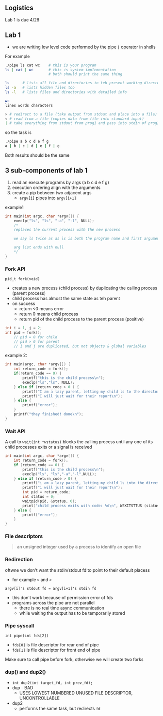 ## Logistics
Lab 1 is due 4/28

## Lab 1
- we are writing low level code performed by the pipe `|` operator in shells

For example
```bash
./pipe ls cat wc    # this is your program
ls | cat | wc       # this is system implementation
                    # both should print the same thing
```

```bash
ls      # lists all file and directories in teh present working directory
ls -a   # lists hidden files too
ls -l   # lists files and directories with detailed info 
```

```bash
wc
lines words characters
```
```bash
> # redirect to a file (take output from stdout and place into a file)
< # read from a file (copies data from file into standard input)
| # take everything from stdout from prog1 and pass into stdin of prog2
```

so the task is 
```bash
./pipe a b c d e f g
a | b | c | d | e | f | g
```
Both results should be the same

## 3 sub-components of lab 1
1. read an execute programs by args (a b c d e f g)
2. execution ordering align with the arguments
3. create a pip between two adjacent args
    - `argv[i]` pipes into `argv[i+1]`


example1
```c
int main(int argc, char *argv[]) {
    execlp("ls", "ls", "-a", "-l", NULL);
    /*
    replaces the current process with the new process

    we say ls twice as as ls is both the program name and first argument

    arg list ends with null
    */
}
```

### Fork API
`pid_t fork(void)`
- creates a new process (child process) by duplicating the calling process (parent process)
- child process has almost the same state as teh parent 
- on success
    - return <0 means error
    - return 0 means child process
    - return pid of the child process to the parent process (positive)

```c
int i = 1, j = 2;
int pid = fork();
    // pid = 0 for child
    // pid > 0 for parent
    // i and j are duplicated, but not objects & global variables
```

example 2:
```c
int main(argc, char *argv[]) {
    int return_code = fork();
    if(return_code == 0) {
        printf("this is the child process\n");
        execlp("ls","ls", NULL);
    } else if (return_code > 0 ) {
        printf("I am a lazy parent, letting my child ls to the directory\n");
        printf("I will just wait for their report\n");
    } else {
        printf("error");
    }
    printf("they finished! done\n");
}
```

### Wait API
A call to `wait(int *wstatus)` blocks the calling process until any one of its child processes exits or a signal is received

```c
int main(int argc, char *argv[]) {
    int return_code = fork();
    if (return_code == 0) {
        printf("this is the child process\n");
        execlp("ls", "ls","-a","-l",NULL);
    } else if (return_code > 0) {
        printf("i am a lazy parent, letting my child ls into the directory\n");
        printf("i will just wait for their report\n");
        int pid = return_code;
        int status = 0;
        waitpid(pid, &status, 0);
        print("child process exits with code: %d\n", WEXITSTTUS (status));
    } else {
        printf("error");
    }
}
```

### File descriptors
> an unsigned integer used by a process to identify an open file 

### Redirection
oftwne we don't want the stdin/stdout fd to point to their default placess
- for example `>` and `<`

`argv[i]'s stdout fd = argv[i+1]'s stdin fd`
- this don't work because of permission error of fds
- programs across the pipe are not parallel
    - there is no real time async communication
    - while waiting the output has to be temporarily stored 

### Pipe syscall
`int pipe(int fds[2])`
- `fds[0]` is file descriptor for rear end of pipe
- `fds[1]` is file descriptor for front end of pipe

Make sure to call pipe before fork, otherwise we will create two forks

### dup() and dup2()
- `int dup2(int target_fd, int prev_fd);   `
- dup - BAD
    - USES LOWEST NUMBERED UNUSED FILE DESCRIPTOR, UNCONTROLLABLE
- dup2
    - performs the same task, but redirects `fd`
    